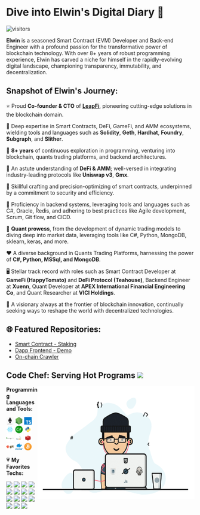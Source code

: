 # Dive into Elwin's Digital Diary 📖

![visitors](https://visitor-badge.laobi.icu/badge?page_id=jingkang0822)

**Elwin** is a seasoned Smart Contract (EVM) Developer and Back-end Engineer with a profound passion for the transformative power of blockchain technology. With over 8+ years of robust programming experience, Elwin has carved a niche for himself in the rapidly-evolving digital landscape, championing transparency, immutability, and decentralization.

## Snapshot of Elwin's Journey:

:star: Proud **Co-founder & CTO** of [**LeapFi**](https://www.leapfi.io/), pioneering cutting-edge solutions in the blockchain domain.

:rocket: Deep expertise in Smart Contracts, DeFi, GameFi, and AMM ecosystems, wielding tools and languages such as **Solidity**, **Geth**, **Hardhat**, **Foundry**, **Subgraph**, and **Slither**.

:rocket: **8+ years** of continuous exploration in programming, venturing into blockchain, quants trading platforms, and backend architectures.

:rocket: An astute understanding of **DeFi & AMM**; well-versed in integrating industry-leading protocols like **Uniswap v3**, **Gmx**.

:rocket: Skillful crafting and precision-optimizing of smart contracts, underpinned by a commitment to security and efficiency.

:rocket: Proficiency in backend systems, leveraging tools and languages such as C#, Oracle, Redis, and adhering to best practices like Agile development, Scrum, Git flow, and CICD.

:rocket: **Quant prowess**, from the development of dynamic trading models to diving deep into market data, leveraging tools like C#, Python, MongoDB, sklearn, keras, and more.

:hearts: A diverse background in Quants Trading Platforms, harnessing the power of **C#, Python, MSSql, and MongoDB**.

:desktop_computer: Stellar track record with roles such as Smart Contract Developer at **GameFi (HappyTomato)** and **DeFi Protocol (Teahouse)**, Backend Engineer at **Xuenn**, Quant Developer at **APEX International Financial Engineering Co**, and Quant Researcher at **VICI Holdings**.

:notebook_with_decorative_cover: A visionary always at the frontier of blockchain innovation, continually seeking ways to reshape the world with decentralized technologies.

## 🌐 **Featured Repositories:**
- [Smart Contract - Staking](https://github.com/jingkang0822/dapp-stake-farming/tree/main/smartcontract)
- [Dapp Frontend - Demo](https://jingkang0822.github.io/dapp-stake-farming/)
- [On-chain Crawler](https://github.com/jingkang0822/eth-chain-crawler)



<h2> Code Chef: Serving Hot Programs <img src='https://raw.githubusercontent.com/ShahriarShafin/ShahriarShafin/main/Assets/handshake.gif' width="100px"> </h2>


<div>
  <img align="right" alt="GIF" src="https://github.com/jingkang0822/jingkang0822/blob/main/raw/1_IRGHmiGsa16stedQvIaZfw.gif?raw=true" width="420" height="300" style="margin-top: 0px;" />
</div>

**Programming Languages and Tools:**

<code><img height="20" src="https://raw.githubusercontent.com/github/explore/80688e429a7d4ef2fca1e82350fe8e3517d3494d/topics/ethereum/ethereum.png"></code>
<code><img height="20" src="https://raw.githubusercontent.com/github/explore/80688e429a7d4ef2fca1e82350fe8e3517d3494d/topics/nodejs/nodejs.png"></code>
<code><img height="20" src="https://raw.githubusercontent.com/github/explore/80688e429a7d4ef2fca1e82350fe8e3517d3494d/topics/typescript/typescript.png"></code>
<code><img height="20" src="https://raw.githubusercontent.com/github/explore/80688e429a7d4ef2fca1e82350fe8e3517d3494d/topics/react/react.png"></code>
<code><img height="20" src="https://raw.githubusercontent.com/github/explore/80688e429a7d4ef2fca1e82350fe8e3517d3494d/topics/csharp/csharp.png"></code>
<code><img height="20" src="https://raw.githubusercontent.com/github/explore/80688e429a7d4ef2fca1e82350fe8e3517d3494d/topics/python/python.png"></code>
<code><img height="20" src="https://raw.githubusercontent.com/github/explore/80688e429a7d4ef2fca1e82350fe8e3517d3494d/topics/mongodb/mongodb.png"></code>
<code><img height="20" src="https://raw.githubusercontent.com/github/explore/80688e429a7d4ef2fca1e82350fe8e3517d3494d/topics/mysql/mysql.png"></code>
<code><img height="20" src="https://raw.githubusercontent.com/github/explore/80688e429a7d4ef2fca1e82350fe8e3517d3494d/topics/redis/redis.png"></code>
<code><img height="20" src="https://raw.githubusercontent.com/github/explore/80688e429a7d4ef2fca1e82350fe8e3517d3494d/topics/git/git.png"></code>
<code><img height="20" src="https://raw.githubusercontent.com/github/explore/80688e429a7d4ef2fca1e82350fe8e3517d3494d/topics/docker/docker.png"></code>
<code><img height="20" src="https://raw.githubusercontent.com/github/explore/80688e429a7d4ef2fca1e82350fe8e3517d3494d/topics/bitcoin/bitcoin.png"></code>


💗 **My Favorites Techs:**

![](https://img.shields.io/badge/Language-Solidity-informational?style=flat&logo=solidity&logoColor=white&color=3bac3a)
![](https://img.shields.io/badge/Tool-Hardhat-informational?style=flat&logo=hardhat&logoColor=white&color=3bac3a)
![](https://img.shields.io/badge/Tool-Foundry-informational?style=flat&logo=foundry&logoColor=white&color=3bac3a)
![](https://img.shields.io/badge/Tool-Subgraph-informational?style=flat&logo=thegraph&logoColor=white&color=3bac3a)
![](https://img.shields.io/badge/Language-JavaScript-informational?style=flat&logo=javascript&logoColor=white&color=3bac3a)
![](https://img.shields.io/badge/Language-TypeScript-informational?style=flat&logo=typescript&logoColor=white&color=3bac3a)
![](https://img.shields.io/badge/Language-C%23-informational?style=flat&logo=c-sharp&logoColor=white&color=3bac3a)
![](https://img.shields.io/badge/Database-Oracle-informational?style=flat&logo=oracle&logoColor=white&color=3bac3a)
![](https://img.shields.io/badge/Database-MSSql-informational?style=flat&logo=microsoft-sql-server&logoColor=white&color=3bac3a)
![](https://img.shields.io/badge/Database-MongoDB-informational?style=flat&logo=mongodb&logoColor=white&color=3bac3a)
![](https://img.shields.io/badge/Tool-Redis-informational?style=flat&logo=redis&logoColor=white&color=3bac3a)
![](https://img.shields.io/badge/Tool-Git-informational?style=flat&logo=git&logoColor=white&color=3bac3a)
![](https://img.shields.io/badge/CI/CD-Github_Action-informational?style=flat&logo=github&logoColor=white&color=3bac3a)
![](https://img.shields.io/badge/Language-Python-informational?style=flat&logo=python&logoColor=white&color=3bac3a)
![](https://img.shields.io/badge/Tools-Docker-informational?style=flat&logo=docker&logoColor=white&color=3bac3a)
